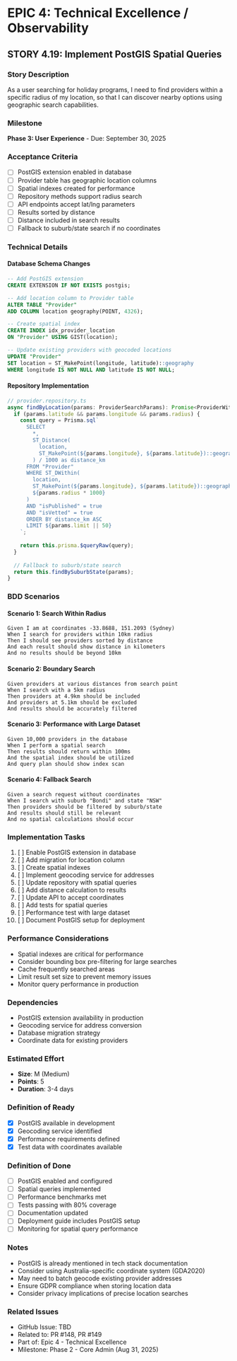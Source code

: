 # EPIC 4: Technical Excellence / Observability

## STORY 4.19: Implement PostGIS Spatial Queries

### Story Description
As a user searching for holiday programs, I need to find providers within a specific radius of my location, so that I can discover nearby options using geographic search capabilities.

### Milestone
**Phase 3: User Experience** - Due: September 30, 2025

### Acceptance Criteria
- [ ] PostGIS extension enabled in database
- [ ] Provider table has geographic location columns
- [ ] Spatial indexes created for performance
- [ ] Repository methods support radius search
- [ ] API endpoints accept lat/lng parameters
- [ ] Results sorted by distance
- [ ] Distance included in search results
- [ ] Fallback to suburb/state search if no coordinates

### Technical Details

#### Database Schema Changes
```sql
-- Add PostGIS extension
CREATE EXTENSION IF NOT EXISTS postgis;

-- Add location column to Provider table
ALTER TABLE "Provider" 
ADD COLUMN location geography(POINT, 4326);

-- Create spatial index
CREATE INDEX idx_provider_location 
ON "Provider" USING GIST(location);

-- Update existing providers with geocoded locations
UPDATE "Provider" 
SET location = ST_MakePoint(longitude, latitude)::geography
WHERE longitude IS NOT NULL AND latitude IS NOT NULL;
```

#### Repository Implementation
```typescript
// provider.repository.ts
async findByLocation(params: ProviderSearchParams): Promise<ProviderWithDistance[]> {
  if (params.latitude && params.longitude && params.radius) {
    const query = Prisma.sql`
      SELECT 
        *,
        ST_Distance(
          location,
          ST_MakePoint(${params.longitude}, ${params.latitude})::geography
        ) / 1000 as distance_km
      FROM "Provider"
      WHERE ST_DWithin(
        location,
        ST_MakePoint(${params.longitude}, ${params.latitude})::geography,
        ${params.radius * 1000}
      )
      AND "isPublished" = true
      AND "isVetted" = true
      ORDER BY distance_km ASC
      LIMIT ${params.limit || 50}
    `;
    
    return this.prisma.$queryRaw(query);
  }
  
  // Fallback to suburb/state search
  return this.findBySuburbState(params);
}
```

### BDD Scenarios

#### Scenario 1: Search Within Radius
```gherkin
Given I am at coordinates -33.8688, 151.2093 (Sydney)
When I search for providers within 10km radius
Then I should see providers sorted by distance
And each result should show distance in kilometers
And no results should be beyond 10km
```

#### Scenario 2: Boundary Search
```gherkin
Given providers at various distances from search point
When I search with a 5km radius
Then providers at 4.9km should be included
And providers at 5.1km should be excluded
And results should be accurately filtered
```

#### Scenario 3: Performance with Large Dataset
```gherkin
Given 10,000 providers in the database
When I perform a spatial search
Then results should return within 100ms
And the spatial index should be utilized
And query plan should show index scan
```

#### Scenario 4: Fallback Search
```gherkin
Given a search request without coordinates
When I search with suburb "Bondi" and state "NSW"
Then providers should be filtered by suburb/state
And results should still be relevant
And no spatial calculations should occur
```

### Implementation Tasks
1. [ ] Enable PostGIS extension in database
2. [ ] Add migration for location column
3. [ ] Create spatial indexes
4. [ ] Implement geocoding service for addresses
5. [ ] Update repository with spatial queries
6. [ ] Add distance calculation to results
7. [ ] Update API to accept coordinates
8. [ ] Add tests for spatial queries
9. [ ] Performance test with large dataset
10. [ ] Document PostGIS setup for deployment

### Performance Considerations
- Spatial indexes are critical for performance
- Consider bounding box pre-filtering for large searches
- Cache frequently searched areas
- Limit result set size to prevent memory issues
- Monitor query performance in production

### Dependencies
- PostGIS extension availability in production
- Geocoding service for address conversion
- Database migration strategy
- Coordinate data for existing providers

### Estimated Effort
- **Size**: M (Medium)
- **Points**: 5
- **Duration**: 3-4 days

### Definition of Ready
- [x] PostGIS available in development
- [x] Geocoding service identified
- [x] Performance requirements defined
- [x] Test data with coordinates available

### Definition of Done
- [ ] PostGIS enabled and configured
- [ ] Spatial queries implemented
- [ ] Performance benchmarks met
- [ ] Tests passing with 80% coverage
- [ ] Documentation updated
- [ ] Deployment guide includes PostGIS setup
- [ ] Monitoring for spatial query performance

### Notes
- PostGIS is already mentioned in tech stack documentation
- Consider using Australia-specific coordinate system (GDA2020)
- May need to batch geocode existing provider addresses
- Ensure GDPR compliance when storing location data
- Consider privacy implications of precise location searches

### Related Issues
- GitHub Issue: TBD
- Related to: PR #148, PR #149
- Part of: Epic 4 - Technical Excellence
- Milestone: Phase 2 - Core Admin (Aug 31, 2025)
